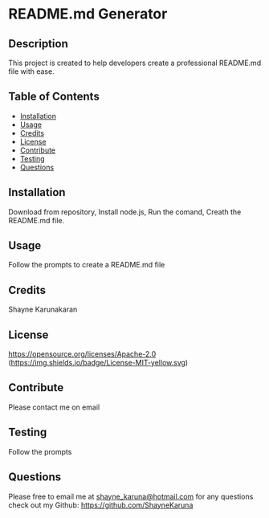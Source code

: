 # README.md Generator 


## Description 
This project is created to help developers create a professional README.md file with ease. 


## Table of Contents 
* [Installation](#installation)
* [Usage](#usage)
* [Credits](#credits)
* [License](#license)
* [Contribute](#contribute)
* [Testing](#testing)
* [Questions](#questions) 


## Installation
Download from repository, Install node.js, Run the comand, Creath the README.md file. 


## Usage
Follow the prompts to create a README.md file 


## Credits
Shayne Karunakaran 


## License
https://opensource.org/licenses/Apache-2.0 (https://img.shields.io/badge/License-MIT-yellow.svg)
## Contribute 
Please contact me on email 


## Testing 
Follow the prompts 


## Questions 
Please free to email me at shayne_karuna@hotmail.com for any questions
check out my Github: https://github.com/ShayneKaruna 
